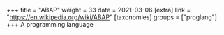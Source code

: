 +++
title = "ABAP"
weight = 33
date = 2021-03-06
[extra]
link = "https://en.wikipedia.org/wiki/ABAP"
[taxonomies]
groups = ["proglang"]
+++
A programming language

